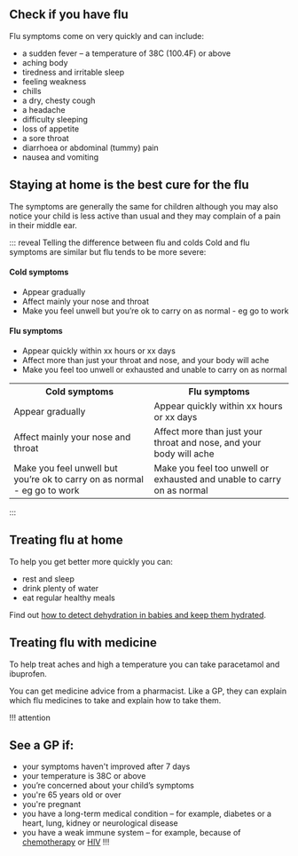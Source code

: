 <article class="panel">
  <div class="panel__content">
    <h2>Check if you have flu</h2>
    <p>Flu symptoms come on very quickly and can include:</p>
    <ul class="chevron">
      <li>a sudden fever – a temperature of 38C (100.4F) or above</li>
      <li>aching body</li>
      <li>tiredness and irritable sleep</li>
      <li>feeling weakness</li>
      <li>chills</li>
      <li>a dry, chesty cough</li>
      <li>a headache</li>
      <li>difficulty sleeping</li>
      <li>loss of appetite</li>
      <li>a sore throat</li>
      <li>diarrhoea or abdominal (tummy) pain</li>
      <li>nausea and vomiting</li>
    </ul>
  </div>
  <div class="panel__footer"><h2 class="bold-medium">Staying at home is the best cure for the flu</h2></div>
</article>
  
The symptoms are generally the same for children although you may also notice your child is less active than usual and they may complain of a pain in their middle ear.

::: reveal Telling the difference between flu and colds
  Cold and flu symptoms are similar but flu tends to be more severe:
  <section class="panel panel--binary">
    <article class="panel__column">
      <div class="panel__header">
        <h4>Cold symptoms</h4>
      </div>
      <div class="panel__content">
        <ul>
          <li>Appear gradually</li>
          <li>Affect mainly your nose and throat</li>
          <li>Make you feel unwell but you’re ok to carry on as normal - eg go to work</li>
        </ul>
      </div>
    </article>
    <article class="panel__column">
      <div class="panel__header">
        <h4>Flu symptoms</h4>
      </div>
      <div class="panel__content">
        <ul>
          <li>Appear quickly within xx hours or xx days</li>
          <li>Affect more than just your throat and nose, and your body will ache</li>
          <li>Make you feel too unwell or exhausted and unable to carry on as normal</li>
        </ul>
      </div>
    </article>
  </section>
  
  <div class="table--horizontal-scroll">
    <table class="panel panel--binary">
      <tr>
        <th>Cold symptoms</th>
        <th>Flu symptoms</th>
      </tr>
      <tr>
        <td>Appear gradually</td>
        <td>Appear quickly within xx hours or xx days</td>
      </tr>
      <tr>
        <td>Affect mainly your nose and throat</td>
        <td>Affect more than just your throat and nose, and your body will ache</td>
      </tr>
      <tr>
        <td>Make you feel unwell but you’re ok to carry on as normal - eg go to work</td>
        <td>Make you feel too unwell or exhausted and unable to carry on as normal</td>
      </tr>
    </table>
  </div>
:::

## Treating flu at home

To help you get better more quickly you can:

- rest and sleep 
- drink plenty of water
- eat regular healthy meals

Find out [how to detect dehydration in babies and keep them hydrated](#).

## Treating flu with medicine

To help treat aches and high a temperature you can take paracetamol and ibuprofen.

You can get medicine advice from a pharmacist. Like a GP, they can explain which flu medicines to take and explain how to take them.

!!! attention
  ## See a GP if: 
  * your symptoms haven't improved after 7 days
  * your temperature is 38C or above
  * you’re concerned about your child’s symptoms
  * you're 65 years old or over
  * you're pregnant 
  * you have a long-term medical condition – for example, diabetes or a heart, lung, kidney or neurological disease
  * you have a weak immune system – for example, because of [chemotherapy](http://www.nhs.uk/conditions/Chemotherapy/Pages/Definition.aspx) or [HIV](http://www.nhs.uk/Conditions/HIV/Pages/Introduction.aspx)
!!!